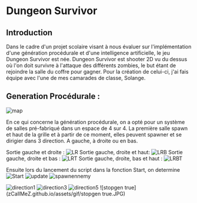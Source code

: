 # Dungeon Survivor

## Introduction

Dans le cadre d'un projet scolaire visant à nous évaluer sur l'implémentation d'une génération procédurale et d'une intelligence artificielle, le jeu Dungeon Survivor est née.
Dungeon Survivor est shooter 2D vu du dessus où l'on doit survivre à l'attaque des différents zombies, le but étant de rejoindre la salle du coffre pour gagner.
Pour la création de celui-ci, j'ai fais équipe avec l'une de mes camarades de classe, Solange.

## Generation Procédurale :

![map](zCallMeZ.github.io/assets/gif/map.gif)

En ce qui concerne la génération procédurale, on a opté pour un système de salles pré-fabriqué dans un espace de 4 sur 4. La première salle spawn et haut de la grille et à partir de ce moment, elles peuvent spawner et se dirigier dans 3 direction. A gauche, à droite ou en bas. 

Sortie gauche et droite :
![LR](zCallMeZ.github.io/assets/gif/LR.JPG)
Sortie gauche, droite et haut:
![LRB](zCallMeZ.github.io/assets/gif/LRB.JPG)
Sortie gauche, droite et bas : 
![LRT](zCallMeZ.github.io/assets/gif/LRT.JPG)
Sortie gauche, droite, bas et haut :
![LRBT](zCallMeZ.github.io/assets/gif/LRBT.JPG)

Ensuite lors du lancement du script dans la fonction Start, on determine 
![Start](zCallMeZ.github.io/assets/gif/Start.JPG)
![update](zCallMeZ.github.io/assets/gif/update.JPG)
![spawnennemy](zCallMeZ.github.io/assets/gif/spawnennemy.JPG)

![direction1](zCallMeZ.github.io/assets/gif/direction1.JPG)
![direction3](zCallMeZ.github.io/assets/gif/direction3.JPG)
![direction5](zCallMeZ.github.io/assets/gif/direction5.JPG)
![stopgen true](zCallMeZ.github.io/assets/gif/stopgen true.JPG)
